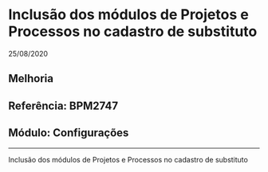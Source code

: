 # Inclusão dos módulos de Projetos e Processos no cadastro de substituto
25/08/2020
## Melhoria
## Referência: BPM2747
## Módulo: Configurações
***

Inclusão dos módulos de Projetos e Processos no cadastro de substituto